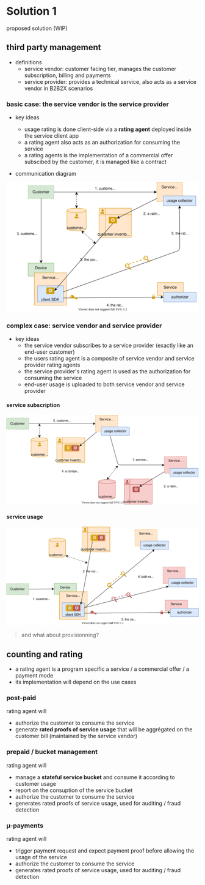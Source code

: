 # Solution 1

proposed solution (WIP)

## third party management

- definitions
    - service vendor: customer facing tier, manages the customer subscription, billing and payments
    - service provider: provides a technical service, also acts as a service vendor in B2B2X scenarios

### basic case: the service vendor is the service provider

- key ideas
    - usage rating is done client-side via a __rating agent__ deployed inside the service client app
    - a rating agent also acts as an authorization for consuming the service
    - a rating agents is the implementation of a commercial offer subscibed by the customer, it is managed like a contract

- communication diagram

![](./sequence-3rdparty-basic.drawio.svg)

### complex case: service vendor and service provider

- key ideas
    - the service vendor subscribes to a service provider (exactly like an end-user customer)
    - the users rating agent is a composite of service vendor and service provider rating agents
    - the service provider's rating agent is used as the authorization for consuming the service
    - end-user usage is uploaded to both service vendor and service provider

#### service subscription

![](./sequence-3rdparty-complex-subscription.drawio.svg)

#### service usage

![](./sequence-3rdparty-complex-usage.drawio.svg)

> and what about provisionning?

## counting and rating

- a rating agent is a program specific a service / a commercial offer / a payment mode
- its implementation will depend on the use cases

### post-paid

rating agent will
- authorize the customer to consume the service
- generate __rated proofs of service usage__ that will be aggrégated on the customer bill (maintained by the service vendor)

### prepaid / bucket management

rating agent will
- manage a __stateful service bucket__ and consume it according to customer usage
- report on the consuption of the service bucket
- authorize the customer to consume the service
- generates rated proofs of service usage, used for auditing / fraud detection

### µ-payments

rating agent will
- trigger payment request and expect payment proof before allowing the usage of the service
- authorize the customer to consume the service
- generates rated proofs of service usage, used for auditing / fraud detection
